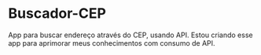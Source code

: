 # Buscador-CEP

App para buscar endereço através do CEP, usando API.
Estou criando esse app para aprimorar meus conhecimentos com consumo de API. 
